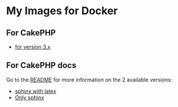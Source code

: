 # My Images for Docker

## For CakePHP

- [for version 3.x](https://github.com/cakephp-fr/docker/tree/master/cakephp/3.x)

## For CakePHP docs

Go to the [README](https://github.com/cakephp-fr/docker/tree/master/cakephp/docs/) for more information on the 2 available versions:
- [sphinx with latex](https://github.com/cakephp-fr/docker/tree/master/cakephp/docs/full)
- [Only sphinx](https://github.com/cakephp-fr/docker/tree/master/cakephp/docs/light)
